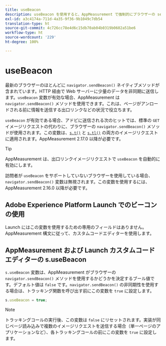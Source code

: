 ```yaml
---
title: useBeacon
description: useBeacon を使用すると、AppMeasurement で強制的にブラウザーの sendBeacon API を使用できます
exl-id: a3c4174a-711d-4a35-9f36-9b1049c7db54
translation-type: ht
source-git-commit: 4c726cc78e4d6c15db70ab04b0319b0602a51be6
workflow-type: ht
source-wordcount: '229'
ht-degree: 100%

---
```


# useBeacon

最新のブラウザーのほとんどに `navigator.sendBeacon()` ネイティブメソッドが含まれています。HTTP 経由で Web サーバーに少量のデータを非同期に送信します。`useBeacon` 変数が有効な場合、AppMeasurement は `navigator.sendBeacon()` メソッドを使用できます。これは、ページがアンロードされる前に情報を送信する出口リンクなどの状況で役立ちます。

`useBeacon` が有効である場合、アドビに送信される次のヒットでは、標準の `GET` イメージリクエストの代わりに、ブラウザーの `navigator.sendBeacon()` メソッドが使用されます。この変数は、[`s.t()`](../functions/t-method.md) と [`s.tl()`](../functions/tl-method.md) の両方のイメージリクエストに適用されます。AppMeasurement 2.17.0 以降が必要です。

>[!TIP]
>
> AppMeasurement は、出口リンクイメージリクエストで `useBeacon` を自動的に有効にします。

訪問者が `useBeacon` をサポートしていないブラウザーを使用している場合、`navigator.sendBeacon()` 変数は無視されます。この変数を使用するには、AppMeasurement 2.16.0 以降が必要です。

## Adobe Experience Platform Launch でのビーコンの使用

Launch にはこの変数を使用するための専用のフィールドはありません。AppMeasurement 構文に従って、カスタムコードエディターを使用します。

## AppMeasurement および Launch カスタムコードエディターの s.useBeacon

`s.useBeacon` 変数は、AppMeasurement がブラウザーの `navigator.sendBeacon()` メソッドを使用するかどうかを決定するブール値です。デフォルト値は `false` です。`navigator.sendBeacon()` の非同期性を使用する場合は、トラッキング関数を呼び出す前にこの変数を `true` に設定します。

```js
s.useBeacon = true;
```

>[!NOTE]
>
> トラッキングコールの実行後、この変数は `false` にリセットされます。実装が同じページ読み込みで複数のイメージリクエストを送信する場合（単一ページのアプリケーションなど）、各トラッキングコールの前にこの変数を `true` に設定します。
